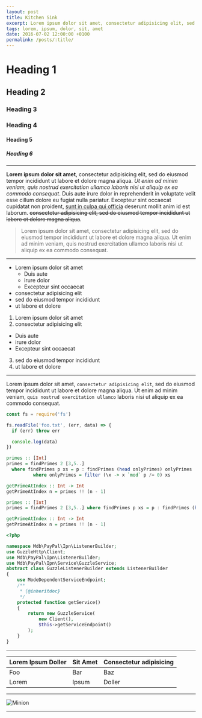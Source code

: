 ```yaml
---
layout: post
title: Kitchen Sink
excerpt: Lorem ipsum dolor sit amet, consectetur adipisicing elit, sed do eiusmod tempor incididunt ut labore et dolore magna aliqua
tags: lorem, ipsum, dolor, sit, amet
date: 2016-07-02 12:00:00 +0100
permalink: /posts/:title/
---
```


# Heading 1

## Heading 2

### Heading 3

### Heading 4

#### Heading 5

##### Heading 6

---

**Lorem ipsum dolor sit amet**, consectetur adipisicing elit, sed do eiusmod tempor incididunt ut labore et dolore magna aliqua. *Ut enim ad minim veniam, quis nostrud exercitation ullamco laboris nisi ut aliquip ex ea commodo consequat*. Duis aute irure dolor in reprehenderit in voluptate velit esse cillum dolore eu fugiat nulla pariatur. Excepteur sint occaecat cupidatat non proident, [sunt in culpa qui officia]() deserunt mollit anim id est laborum. ~~consectetur adipisicing elit, sed do eiusmod tempor incididunt ut labore et dolore magna aliqua~~.


> Lorem ipsum dolor sit amet, consectetur adipisicing elit, sed do eiusmod tempor incididunt ut labore et dolore magna aliqua. Ut enim ad minim veniam, quis nostrud exercitation ullamco laboris nisi ut aliquip ex ea commodo consequat.

---

- Lorem ipsum dolor sit amet
  - Duis aute
  - irure dolor
  - Excepteur sint occaecat
- consectetur adipisicing elit
- sed do eiusmod tempor incididunt
- ut labore et dolore

1. Lorem ipsum dolor sit amet
2. consectetur adipisicing elit
  - Duis aute
  - irure dolor
  - Excepteur sint occaecat
3. sed do eiusmod tempor incididunt
4. ut labore et dolore

---

Lorem ipsum dolor sit amet, `consectetur adipisicing elit`, sed do eiusmod tempor incididunt ut labore et dolore magna aliqua. Ut enim ad minim veniam, `quis nostrud exercitation ullamco` laboris nisi ut aliquip ex ea commodo consequat.

```javascript
const fs = require('fs')

fs.readFile('foo.txt', (err, data) => {
  if (err) throw err

  console.log(data)
})
```

```haskell
primes :: [Int]
primes = findPrimes 2 [3,5..]
  where findPrimes p xs = p : findPrimes (head onlyPrimes) onlyPrimes
          where onlyPrimes = filter (\x -> x `mod` p /= 0) xs

getPrimeAtIndex :: Int -> Int
getPrimeAtIndex n = primes !! (n - 1)
```

```haskell
primes :: [Int]
primes = findPrimes 2 [3,5..] where findPrimes p xs = p : findPrimes (head onlyPrimes) onlyPrimes where onlyPrimes = filter (\x -> x `mod` p /= 0) xs

getPrimeAtIndex :: Int -> Int
getPrimeAtIndex n = primes !! (n - 1)
```

```php
<?php

namespace Mdb\PayPal\Ipn\ListenerBuilder;
use GuzzleHttp\Client;
use Mdb\PayPal\Ipn\ListenerBuilder;
use Mdb\PayPal\Ipn\Service\GuzzleService;
abstract class GuzzleListenerBuilder extends ListenerBuilder
{
    use ModeDependentServiceEndpoint;
    /**
     * {@inheritdoc}
     */
    protected function getService()
    {
        return new GuzzleService(
            new Client(),
            $this->getServiceEndpoint()
        );
    }
}
```

---

| Lorem Ipsum Doller | Sit Amet | Consectetur adipisicing |
|--------------------|----------|-------------------------|
| Foo                | Bar      | Baz                     |
| Lorem              | Ipsum    | Doller                  |

---

![Minion](https://assets-cdn.github.com/images/modules/logos_page/Octocat.png)

---
